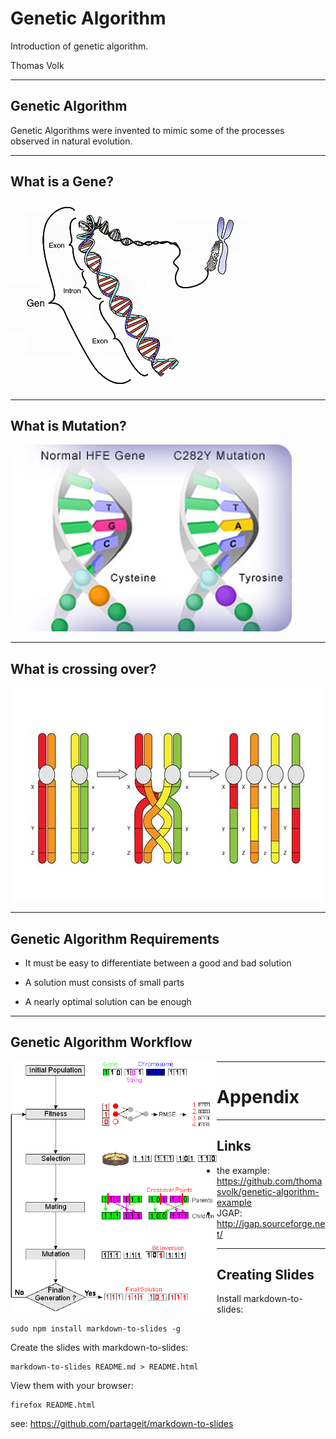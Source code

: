 # Genetic Algorithm

Introduction of genetic algorithm.

Thomas Volk

---

## Genetic Algorithm

Genetic Algorithms were invented to mimic some of the processes observed in natural evolution.

---

## What is a Gene?

![genes](De-Gene.png)

---

## What is Mutation?

![mutation](mutation.jpeg)

---

## What is crossing over?

![crossingover](crossingover.jpeg)

---

## Genetic Algorithm Requirements

* It must be easy to differentiate between a good and bad solution

* A solution must consists of small parts

* A nearly optimal solution can be enough 

---

## Genetic Algorithm Workflow

<a href="url"><img src="workflow.gif" align="left" height="400" ></a>

---

# Appendix

---

## Links

* the example: https://github.com/thomasvolk/genetic-algorithm-example
* JGAP: http://jgap.sourceforge.net/

---

## Creating Slides

Install markdown-to-slides:

    sudo npm install markdown-to-slides -g

Create the slides with markdown-to-slides:

    markdown-to-slides README.md > README.html

View them with your browser:

    firefox README.html

see: https://github.com/partageit/markdown-to-slides
